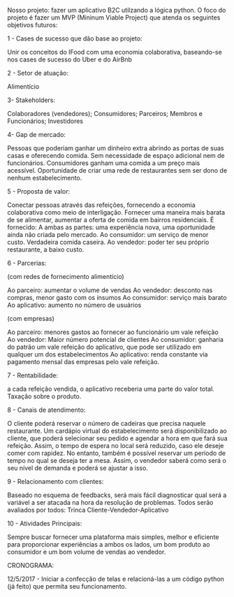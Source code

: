 Nosso projeto: fazer um aplicativo B2C utilzando a lógica python. O foco do projeto é fazer um MVP (Mininum Viable Project) que atenda os seguintes objetivos futuros:

1 - Cases de sucesso que dão base ao projeto: 

Unir os conceitos do IFood com uma economia colaborativa, baseando-se nos cases de sucesso do Uber e do AirBnb

2 - Setor de atuação: 

Alimentício

3- Stakeholders: 

Colaboradores (vendedores); Consumidores; Parceiros; Membros e Funcionários; Investidores

4- Gap de mercado: 

Pessoas que poderiam ganhar um dinheiro extra abrindo as portas de suas casas e oferecendo comida. Sem necessidade de espaço adicional nem de funcionários. Consumidores ganham uma comida a um preço mais acessível. Oportunidade de criar uma rede de restaurantes sem ser dono de nenhum estabelecimento.

5 - Proposta de valor:

 Conectar pessoas através das refeições, fornecendo a economia colaborativa como meio de interligação. Fornecer uma maneira mais barata de se alimentar, aumentar a oferta de comida em bairros residenciais.
É fornecido:
A ambas as partes: uma experiência nova, uma oportunidade ainda não criada pelo mercado.
Ao consumidor: um serviço de menor custo. Verdadeira comida caseira.
Ao vendedor: poder ter seu próprio restaurante, a baixo custo. 

 6 - Parcerias: 

(com redes de fornecimento alimentício)

Ao parceiro: aumentar o volume de vendas
Ao vendedor: desconto nas compras, menor gasto com os insumos
Ao consumidor: serviço mais barato
Ao aplicativo: aumento no número de usuários

(com empresas)

Ao parceiro: menores gastos ao fornecer ao funcionário um vale refeição
Ao vendedor: Maior número potencial de clientes
Ao consumidor: ganharia do patrão um vale refeição do aplicativo, que pode ser utilizado em qualquer um dos estabelecimentos
Ao aplicativo: renda constante via pagamento mensal das empresas pelo vale refeição.


7 - Rentabilidade: 

a cada refeição vendida, o aplicativo receberia uma parte do valor total. Taxação sobre o produto.

8 - Canais de atendimento: 

O cliente poderá reservar o número de cadeiras que precisa naquele restaurante. Um cardápio virtual do estabelecimento será disponibilizado ao cliente, que poderá selecionar seu pedido e agendar a hora em que fará sua refeição. Assim, o tempo de espera no local será reduzido, caso ele deseje comer com rapidez. No entanto, também é possível reservar um período de tempo no qual se deseja ter a mesa. Assim, o vendedor saberá como será o seu nível de demanda e poderá se ajustar a isso.

9 - Relacionamento com clientes:

Baseado no esquema de feedbacks, será mais fácil diagnosticar qual será a variável a ser atacada na hora da resolução de problemas. Todos serão avaliados por todos: Trinca Cliente-Vendedor-Aplicativo

10 - Atividades Principais: 

Sempre buscar fornecer uma plataforma mais simples, melhor e eficiente para proporcionar experiências a ambos os lados, um bom produto ao consumidor e um bom volume de vendas ao vendedor.


CRONOGRAMA:

12/5/2017 - Iniciar a confecção de telas e relacioná-las a um código python (já feito) que permita seu funcionamento.

